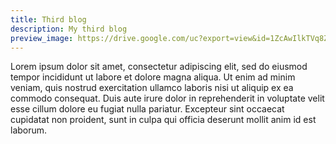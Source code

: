 ```yaml
---
title: Third blog
description: My third blog
preview_image: https://drive.google.com/uc?export=view&id=1ZcAwIlkTVq8ZPX1X7CQ-xumP9USlBg3L
---
```


Lorem ipsum dolor sit amet, consectetur adipiscing elit, sed do eiusmod tempor incididunt ut labore et dolore magna aliqua. Ut enim ad minim veniam, quis nostrud exercitation ullamco laboris nisi ut aliquip ex ea commodo consequat. Duis aute irure dolor in reprehenderit in voluptate velit esse cillum dolore eu fugiat nulla pariatur. Excepteur sint occaecat cupidatat non proident, sunt in culpa qui officia deserunt mollit anim id est laborum.
